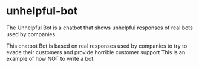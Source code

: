 # unhelpful-bot
The Unhelpful Bot is a chatbot that shows unhelpful responses of real bots used by companies

This chatbot Bot is based on real responses used by companies to try to evade their customers and provide horrible customer support
This is an example of how NOT to write a bot.
